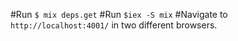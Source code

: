 #Run `$ mix deps.get`
#Run `$iex -S mix`
#Navigate to `http://localhost:4001/` in two different browsers.
